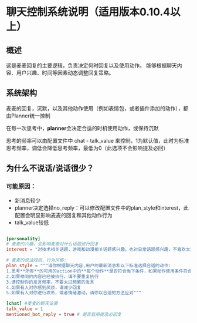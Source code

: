# 聊天控制系统说明（适用版本0.10.4以上）

## 概述

这是麦麦回复的主要逻辑，负责决定何时回复以及使用动作。
能够根据聊天内容、用户兴趣、时间等因素动态调整回复策略。

## 系统架构

麦麦的回复，沉默，以及其他动作使用（例如表情包，或者插件添加的动作），都由Planner统一控制

在每一次思考中，**planner**会决定合适的时机使用动作，或保持沉默

思考的频率可以由配置文件中 chat - talk_value 来控制，1为默认值，此时为标准思考频率，调低会降低思考频率，最低为0（此选项不会影响提及必回）


## 为什么不说话/说话很少？

### 可能原因：

- 新消息较少
- planner决定选择no_reply：可以修改配置文件中的plan_style和interest，此配置会明显影响麦麦的回复和其他动作行为
- talk_value较低

```toml

[personality]
# 麦麦的兴趣，会影响麦麦对什么话题进行回复
interest = "对技术相关话题，游戏和动漫相关话题感兴趣，也对日常话题感兴趣，不喜欢太过沉重严肃的话题"

# 麦麦的说话规则，行为风格:
plan_style = """请你根据聊天内容,用户的最新消息和以下标准选择合适的动作:
1.思考**所有**的可用的action中的**每个动作**是否符合当下条件，如果动作使用条件符合聊天内容就使用
2.如果相同的内容已经被执行，请不要重复执行
3.请控制你的发言频率，不要太过频繁的发言
4.如果有人对你感到厌烦，请减少回复
5.如果有人对你进行攻击，或者情绪激动，请你以合适的方法应对"""

[chat] #麦麦的聊天设置
talk_value = 1
mentioned_bot_reply = true # 是否启用提及必回复

```